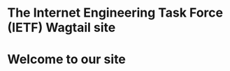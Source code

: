 The Internet Engineering Task Force (IETF) Wagtail site
=======================================================
Welcome to our site
===================


